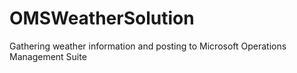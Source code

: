 # OMSWeatherSolution
Gathering weather information and posting to Microsoft Operations Management Suite
